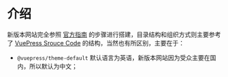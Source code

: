 # 介绍

新版本网站完全参照 [官方指南](https://v2.vuepress.vuejs.org/zh/guide/) 的步骤进行搭建，目录结构和组织方式则主要参考了 [VuePress Srouce Code](https://github.com/vuepress/vuepress-next/tree/main/docs/.vuepress) 的结构，当然也有所区别，主要在于：

- `@vuepress/theme-default` 默认语言为英语，新版本网站因为受众主要在国内，所以默认为中文；
